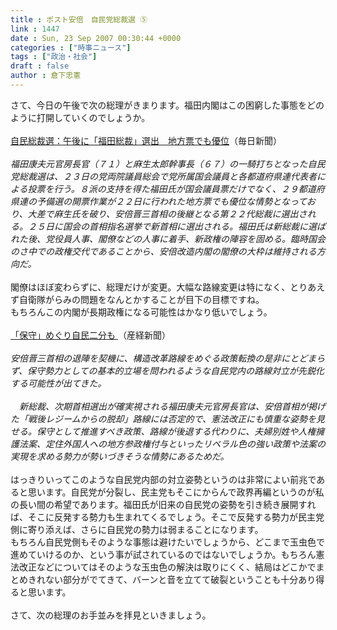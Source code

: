 ```yaml
---
title : ポスト安倍　自民党総裁選 ⑤
link : 1447
date : Sun, 23 Sep 2007 00:30:44 +0000
categories : ["時事ニュース"]
tags : ["政治・社会"]
draft : false
author : 倉下忠憲
---
```


さて、今日の午後で次の総理がきまります。福田内閣はこの困窮した事態をどのように打開していくのでしょうか。<BR><BR><A HREF="http://www.mainichi-msn.co.jp/today/news/20070923k0000m010129000c.html" TARGET="_blank">自民総裁選：午後に「福田総裁」選出　地方票でも優位</A>（毎日新聞）<BR><BR><I>福田康夫元官房長官（７１）と麻生太郎幹事長（６７）の一騎打ちとなった自民党総裁選は、２３日の党両院議員総会で党所属国会議員と各都道府県連代表者による投票を行う。８派の支持を得た福田氏が国会議員票だけでなく、２９都道府県連の予備選の開票作業が２２日に行われた地方票でも優位な情勢となっており、大差で麻生氏を破り、安倍晋三首相の後継となる第２２代総裁に選出される。２５日に国会の首相指名選挙で新首相に選出される。福田氏は新総裁に選ばれた後、党役員人事、閣僚などの人事に着手、新政権の陣容を固める。臨時国会のさ中での政権交代であることから、安倍改造内閣の閣僚の大枠は維持される方向だ。</I><BR><BR>閣僚はほぼ変わらずに、総理だけが変更。大幅な路線変更は特になく、とりあえず自衛隊がらみの問題をなんとかすることが目下の目標ですね。<BR>もちろんこの内閣が長期政権になる可能性はかなり低いでしょう。<BR><BR><A HREF="http://www.sankei.co.jp/seiji/seikyoku/070922/skk070922004.htm" TARGET="_blank">「保守」めぐり自民二分も </A>（産経新聞）<BR><BR><I>安倍晋三首相の退陣を契機に、構造改革路線をめぐる政策転換の是非にとどまらず、保守勢力としての基本的立場を問われるような自民党内の路線対立が先鋭化する可能性が出てきた。<BR><BR>　新総裁、次期首相選出が確実視される福田康夫元官房長官は、安倍首相が掲げた「戦後レジームからの脱却」路線には否定的で、憲法改正にも慎重な姿勢を見せる。保守として推進すべき政策、路線が後退する代わりに、夫婦別姓や人権擁護法案、定住外国人への地方参政権付与といったリベラル色の強い政策や法案の実現を求める勢力が勢いづきそうな情勢にあるためだ。</I><BR><BR>はっきりいってこのような自民党内部の対立姿勢というのは非常によい前兆であると思います。自民党が分裂し、民主党もそこにからんで政界再編というのが私の長い間の希望であります。福田氏が旧来の自民党の姿勢を引き続き展開すれば、そこに反発する勢力も生まれてくるでしょう。そこで反発する勢力が民主党側に寄り添えば、さらに自民党の勢力は弱まることになります。<BR>もちろん自民党側もそのような事態は避けたいでしょうから、どこまで玉虫色で進めていけるのか、という事が試されているのではないでしょうか。もちろん憲法改正などについてはそのような玉虫色の解決は取りにくく、結局はどこかでまとめきれない部分がでてきて、バーンと音を立てて破裂ということも十分あり得ると思います。<BR><BR>さて、次の総理のお手並みを拝見といきましょう。<BR><BR><br><br>
